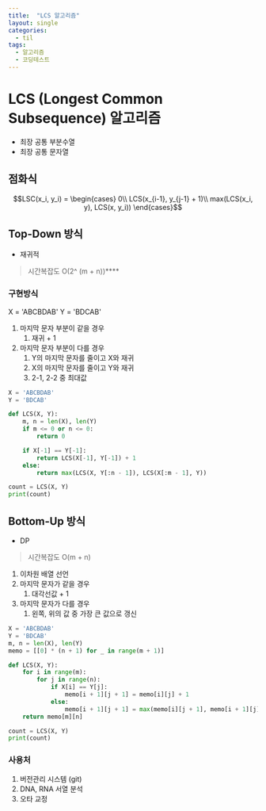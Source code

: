 ```yaml
---
title:  "LCS 알고리즘"
layout: single
categories:
  - til
tags:
  - 알고리즘
  - 코딩테스트
---
```


# LCS (Longest Common Subsequence) 알고리즘
- 최장 공통 부분수열
- 최장 공통 문자열

## 점화식

$$LSC(x_i, y_i) = \begin{cases}
	0\\
   	LCS(x_{i-1}, y_{j-1} + 1)\\
   	max(LCS(x_i, y), LCS(x, y_i))
\end{cases}$$


## Top-Down 방식
- 재귀적

> 시간복잡도 O(2^ (m + n))****

### 구현방식
X = 'ABCBDAB'
Y = 'BDCAB'

1. 마지막 문자 부분이 같을 경우
   1. 재귀 + 1
2. 마지막 문자 부분이 다를 경우
   1. Y의 마지막 문자를 줄이고 X와 재귀
   2. X의 마지막 문자를 줄이고 Y와 재귀
   3. 2-1, 2-2 중 최대값

```python
X = 'ABCBDAB'
Y = 'BDCAB'

def LCS(X, Y):
	m, n = len(X), len(Y)
	if m <= 0 or n <= 0:
		return 0

	if X[-1] == Y[-1]:
		return LCS(X[-1], Y[-1]) + 1
	else:
		return max(LCS(X, Y[:n - 1]), LCS(X[:m - 1], Y))

count = LCS(X, Y)
print(count)
```

## Bottom-Up 방식
- DP

> 시간복잡도 O(m + n)

1. 이차원 배열 선언
2. 마지막 문자가 같을 경우
   1. 대각선값 + 1
3. 마지막 문자가 다를 경우
   1. 왼쪽, 위의 값 중 가장 큰 값으로 갱신

```python
X = 'ABCBDAB'
Y = 'BDCAB'
m, n = len(X), len(Y)
memo = [[0] * (n + 1) for _ in range(m + 1)]

def LCS(X, Y):
	for i in range(m):
		for j in range(n):
			if X[i] == Y[j]:
				memo[i + 1][j + 1] = memo[i][j] + 1
			else:
				memo[i + 1][j + 1] = max(memo[i][j + 1], memo[i + 1][j])
	return memo[m][n] 

count = LCS(X, Y)
print(count)
```

### 사용처
1. 버전관리 시스템 (git)
2. DNA, RNA 서열 분석
3. 오타 교정